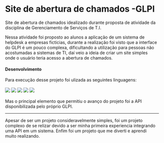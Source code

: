 # Site de abertura de chamados -GLPI
Site de abertura de chamados idealizado durante proposta de atividade da disciplina de Gerenciamento de Serviços de T.I.

Nessa atividade foi proposto ao alunos a aplicação de um sistema de helpdesk a empresas ficticias, durante a realização foi visto que a interface do GLPI é um pouco complexa, dificultando a utilização para pessoas não acostumadas a sistemas de TI, daí veio a ideia de criar um site simples onde o usuário teria acesso a abertura de chamados.

#### Desenvolvimento
Para execução desse projeto foi ulizada as seguintes linguagens:
<br><br>
<img src="https://img.shields.io/badge/HTML5-E34F26?style=for-the-badge&logo=html5&logoColor=white" />
<img src="https://img.shields.io/badge/CSS3-1572B6?style=for-the-badge&logo=css3&logoColor=white" />
<img src="https://img.shields.io/badge/JavaScript-323330?style=for-the-badge&logo=javascript&logoColor=F7DF1E" />
<img src="https://img.shields.io/badge/PHP-777BB4?style=for-the-badge&logo=php&logoColor=white" />
<img src="https://img.shields.io/badge/json-5E5C5C?style=for-the-badge&logo=json&logoColor=white" />
<br><br>
Mas o principal elemento que permitiu o avanço do projeto foi a API disponibilizada pelo próprio GLPI.
<hr>
Apesar de ser um projeto consideravelmente simples, foi um projeto complexo de se relizar devido a ser minha primeira experiencia integrando uma API em um sistema. Enfim foi um projeto que me diverti e aprendi muito realizando.
